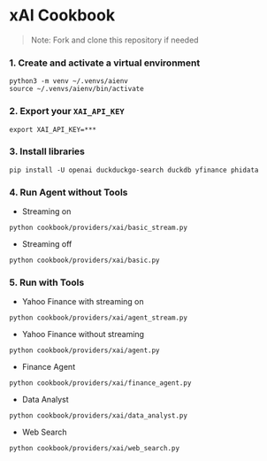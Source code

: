 # xAI Cookbook

> Note: Fork and clone this repository if needed

### 1. Create and activate a virtual environment

```shell
python3 -m venv ~/.venvs/aienv
source ~/.venvs/aienv/bin/activate
```

### 2. Export your `XAI_API_KEY`

```shell
export XAI_API_KEY=***
```

### 3. Install libraries

```shell
pip install -U openai duckduckgo-search duckdb yfinance phidata
```

### 4. Run Agent without Tools

- Streaming on

```shell
python cookbook/providers/xai/basic_stream.py
```

- Streaming off

```shell
python cookbook/providers/xai/basic.py
```

### 5. Run with Tools

- Yahoo Finance with streaming on

```shell
python cookbook/providers/xai/agent_stream.py
```

- Yahoo Finance without streaming

```shell
python cookbook/providers/xai/agent.py
```

- Finance Agent

```shell
python cookbook/providers/xai/finance_agent.py
```

- Data Analyst

```shell
python cookbook/providers/xai/data_analyst.py
```

- Web Search

```shell
python cookbook/providers/xai/web_search.py
```
